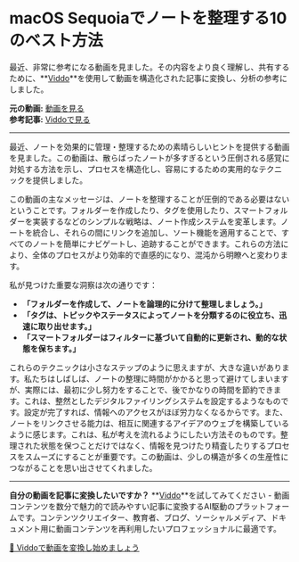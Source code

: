 # macOS Sequoiaでノートを整理する10のベスト方法

最近、非常に参考になる動画を見ました。その内容をより良く理解し、共有するために、**[Viddo](https://viddo.pro/)**を使用して動画を構造化された記事に変換し、分析の参考にしました。

**元の動画:** [動画を見る](https://www.youtube.com/watch?v=zN45Rq6toiU)  
**参考記事:** [Viddoで見る](https://viddo.pro/zh/video-result/b8605efd-4c08-4e4a-a1b7-be044ac6e59c)

---

最近、ノートを効果的に管理・整理するための素晴らしいヒントを提供する動画を見ました。この動画は、散らばったノートが多すぎるという圧倒される感覚に対処する方法を示し、プロセスを構造化し、容易にするための実用的なテクニックを提供しました。

この動画の主なメッセージは、ノートを整理することが圧倒的である必要はないということです。フォルダーを作成したり、タグを使用したり、スマートフォルダーを実装するなどのシンプルな戦略は、ノート作成システムを変革します。ノートを統合し、それらの間にリンクを追加し、ソート機能を適用することで、すべてのノートを簡単にナビゲートし、追跡することができます。これらの方法により、全体のプロセスがより効率的で直感的になり、混沌から明瞭へと変わります。

私が見つけた重要な洞察は次の通りです：

- **「フォルダーを作成して、ノートを論理的に分けて整理しましょう。」**
- **「タグは、トピックやステータスによってノートを分類するのに役立ち、迅速に取り出せます。」**
- **「スマートフォルダーはフィルターに基づいて自動的に更新され、動的な状態を保ちます。」**

これらのテクニックは小さなステップのように思えますが、大きな違いがあります。私たちはしばしば、ノートの整理に時間がかかると思って避けてしまいますが、実際には、最初に少し努力をすることで、後でかなりの時間を節約できます。これは、整然としたデジタルファイリングシステムを設定するようなものです。設定が完了すれば、情報へのアクセスがほぼ労力なくなるからです。また、ノートをリンクさせる能力は、相互に関連するアイデアのウェブを構築しているように感じます。これは、私が考えを流れるようにしたい方法そのものです。整理された状態を保つことだけではなく、情報を見つけたり精査したりするプロセスをスムーズにすることが重要です。この動画は、少しの構造が多くの生産性につながることを思い出させてくれました。

---

**自分の動画を記事に変換したいですか？** **[Viddo](https://viddo.pro/)**を試してみてください - 動画コンテンツを数分で魅力的で読みやすい記事に変換するAI駆動のプラットフォームです。コンテンツクリエイター、教育者、ブログ、ソーシャルメディア、ドキュメント用に動画コンテンツを再利用したいプロフェッショナルに最適です。

[🚀 Viddoで動画を変換し始めましょう](https://viddo.pro/)